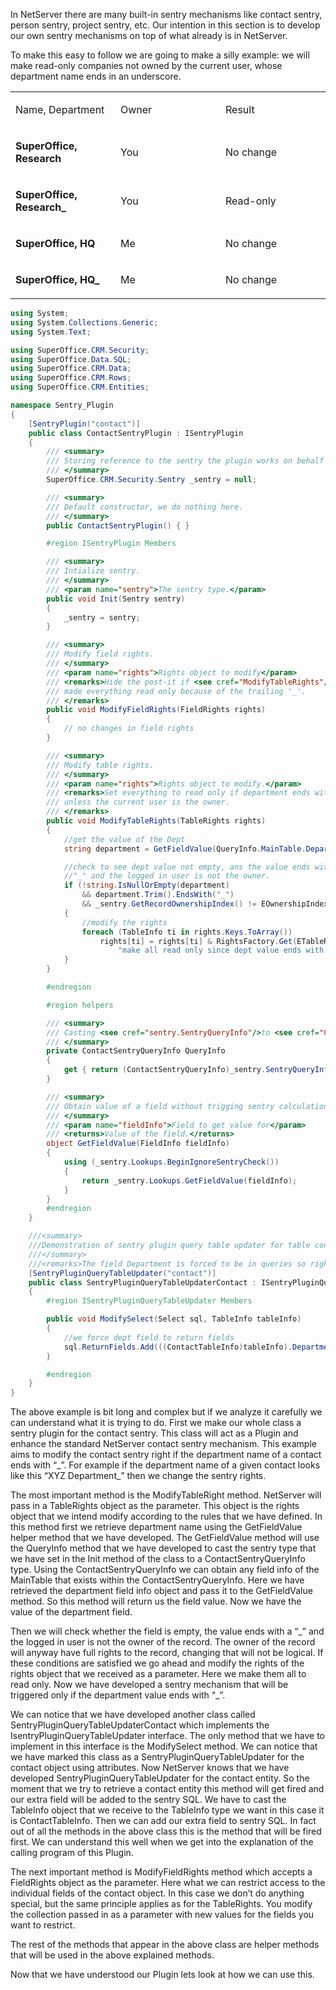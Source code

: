 <properties date="2016-05-11"
SortOrder="7"
/>

In NetServer there are many built-in sentry mechanisms like contact sentry, person sentry, project sentry, etc. Our intention in this section is to develop our own sentry mechanisms on top of what already is in NetServer.

To make this easy to follow we are going to make a silly example: we will make read-only companies not owned by the current user, whose department name ends in an underscore.

<table>
<colgroup>
<col width="33%" />
<col width="33%" />
<col width="33%" />
</colgroup>
<tbody>
<tr class="odd">
<td><p> Name, Department </p></td>
<td><p> Owner </p></td>
<td><p> Result </p></td>
</tr>
<tr class="even">
<td><p> <strong>SuperOffice, Research</strong> </p></td>
<td><p>You</p></td>
<td><p>No change</p></td>
</tr>
<tr class="odd">
<td><p> <strong>SuperOffice, Research_</strong> </p></td>
<td><p>You</p></td>
<td><p>Read-only</p></td>
</tr>
<tr class="even">
<td><p> <strong>SuperOffice, HQ</strong> </p></td>
<td><p>Me</p></td>
<td><p>No change</p></td>
</tr>
<tr class="odd">
<td><p> <strong>SuperOffice, HQ_</strong> </p></td>
<td><p>Me</p></td>
<td><p>No change</p></td>
</tr>
</tbody>
</table>

``` C#
using System;
using System.Collections.Generic;
using System.Text;

using SuperOffice.CRM.Security;
using SuperOffice.Data.SQL;
using SuperOffice.CRM.Data;
using SuperOffice.CRM.Rows;
using SuperOffice.CRM.Entities;

namespace Sentry_Plugin
{
    [SentryPlugin("contact")]
    public class ContactSentryPlugin : ISentryPlugin
    {
        /// <summary>
        /// Storing reference to the sentry the plugin works on behalf of.
        /// </summary>
        SuperOffice.CRM.Security.Sentry _sentry = null;

        /// <summary>
        /// Default constructor, we do nothing here.
        /// </summary>
        public ContactSentryPlugin() { }

        #region ISentryPlugin Members

        /// <summary>
        /// Intialize sentry.
        /// </summary>
        /// <param name="sentry">The sentry type.</param>
        public void Init(Sentry sentry)
        {
            _sentry = sentry;
        }

        /// <summary>
        /// Modify field rights.
        /// </summary>
        /// <param name="rights">Rights object to modify</param>
        /// <remarks>Hide the post-it if <see cref="ModifyTableRights"/>
        /// made everything read only because of the trailing '_'.
        /// </remarks>
        public void ModifyFieldRights(FieldRights rights)
        {
            // no changes in field rights
        }

        /// <summary>
        /// Modify table rights.
        /// </summary>
        /// <param name="rights">Rights object to modify.</param>
        /// <remarks>Set everything to read only if department ends with '_'
        /// unless the current user is the owner.
        /// </remarks>
        public void ModifyTableRights(TableRights rights)
        {
            //get the value of the Dept
            string department = GetFieldValue(QueryInfo.MainTable.Department) as string;

            //check to see dept value not empty, ans the value ends with a
            //"_" and the logged in user is not the owner.
            if (!string.IsNullOrEmpty(department)
                && department.Trim().EndsWith("_")
                && _sentry.GetRecordOwnershipIndex() != EOwnershipIndex.Owner)
            {
                //modify the rights
                foreach (TableInfo ti in rights.Keys.ToArray())
                    rights[ti] = rights[ti] & RightsFactory.Get(ETableRight.R,
                        "make all read only since dept value ends with '_'");
            }
        }

        #endregion

        #region helpers

        /// <summary>
        /// Casting <see cref="sentry.SentryQueryInfo"/>to <see cref="ContactSentryQueryInfo"/>.
        /// </summary>
        private ContactSentryQueryInfo QueryInfo
        {
            get { return (ContactSentryQueryInfo)_sentry.SentryQueryInfo; }
        }

        /// <summary>
        /// Obtain value of a field without trigging sentry calculations.
        /// </summary>
        /// <param name="fieldInfo">Field to get value for</param>
        /// <returns>Value of the field.</returns>
        object GetFieldValue(FieldInfo fieldInfo)
        {
            using (_sentry.Lookups.BeginIgnoreSentryCheck())
            {
                return _sentry.Lookups.GetFieldValue(fieldInfo);
            }
        }
        #endregion
    }

    ///<summary>
    ///Demonstration of sentry plugin query table updater for table contact.
    ///</summary>
    ///<remarks>The field Department is forced to be in queries so rights can be calculated.</remarks>
    [SentryPluginQueryTableUpdater("contact")]
    public class SentryPluginQueryTableUpdaterContact : ISentryPluginQueryTableUpdater
    {
        #region ISentryPluginQueryTableUpdater Members

        public void ModifySelect(Select sql, TableInfo tableInfo)
        {
            //we force dept field to return fields
            sql.ReturnFields.Add(((ContactTableInfo)tableInfo).Department);
        }

        #endregion
    }
}
```

The above example is bit long and complex but if we analyze it carefully we can understand what it is trying to do. First we make our whole class a sentry plugin for the contact sentry. This class will act as a Plugin and enhance the standard NetServer contact sentry mechanism. This example aims to modify the contact sentry right if the department name of a contact ends with “\_”. For example if the department name of a given contact looks like this “XYZ Department\_” then we change the sentry rights.

The most important method is the ModifyTableRight method. NetServer will pass in a TableRights object as the parameter. This object is the rights object that we intend modify according to the rules that we have defined. In this method first we retrieve department name using the GetFieldValue helper method that we have developed.  The GetFieldValue method will use the QueryInfo method that we have developed to cast the sentry type that we have set in the Init method of the class to a ContactSentryQueryInfo type. Using the ContactSentryQueryInfo we can obtain any field info of the MainTable that exists within the ContactSentryQueryInfo. Here we have retrieved the department field info object and pass it to the GetFieldValue method. So this method will return us the field value. Now we have the value of the department field.

Then we will check whether the field is empty, the value ends with a “\_” and the logged in user is not the owner of the record. The owner of the record will anyway have full rights to the record, changing that will not be logical. If these conditions are satisfied we go ahead and modify the rights of the rights object that we received as a parameter. Here we make them all to read only. Now we have developed a sentry mechanism that will be triggered only if the department value ends with “\_”.

We can notice that we have developed another class called SentryPluginQueryTableUpdaterContact which implements the IsentryPluginQueryTableUpdater interface. The only method that we have to implement in this interface is the ModifySelect method. We can notice that we have marked this class as a SentryPluginQueryTableUpdater for the contact object using attributes. Now NetServer knows that we have developed SentryPluginQueryTableUpdater for the contact entity. So the moment that we try to retrieve a contact entity this method will get fired and our extra field will be added to the sentry SQL. We have to cast the TableInfo object that we receive to the TableInfo type we want in this case it is ContactTableInfo. Then we can add our extra field to sentry SQL. In fact out of all the methods in the above class this is the method that will be fired first. We can understand this well when we get into the explanation of the calling program of this Plugin.

The next important method is ModifyFieldRights method which accepts a FieldRights object as the parameter. Here what we can restrict access to the individual fields of the contact object. In this case we don’t do anything special, but the same principle applies as for the TableRights. You modify the collection passed in as a parameter with new values for the fields you want to restrict.

The rest of the methods that appear in the above class are helper methods that will be used in the above explained methods.

Now that we have understood our Plugin lets look at how we can use this.
